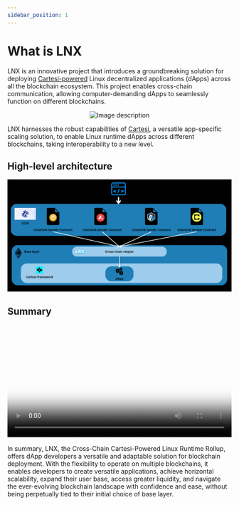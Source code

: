 ```yaml
---
sidebar_position: 1
---
```


# What is LNX

LNX is an innovative project that introduces a groundbreaking solution for deploying [Cartesi-powered](https://cartesi.io/) Linux  decentralized applications (dApps) across all the blockchain ecosystem. This project enables cross-chain communication, allowing computer-demanding dApps to seamlessly function on different blockchains.




<div align="center">
  <img src="/img/LNX-concept.png" alt="Image description" width="300" />
</div>

LNX harnesses the robust capabilities of [Cartesi](https://cartesi.io/), a versatile app-specific scaling solution, to enable Linux runtime dApps across different blockchains, taking interoperability to a new level. 

## High-level architecture

![HLA](../static/img/LNX-hla.png)


## Summary

<video width="100%" controls poster="/img/LNX-hla.png">
    <source src="/videos/LNX-video.mp4" type="video/mp4" />
    Your browser does not support the video tag.
</video>


In summary, LNX, the Cross-Chain Cartesi-Powered Linux Runtime Rollup, offers dApp developers a versatile and adaptable solution for blockchain deployment. With the flexibility to operate on multiple blockchains, it enables developers to create versatile applications, achieve horizontal scalability, expand their user base, access greater liquidity, and navigate the ever-evolving blockchain landscape with confidence and ease, without being perpetually tied to their initial choice of base layer.
